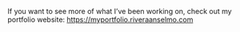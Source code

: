 If you want to see more of what I’ve been working on, check out my portfolio website: https://myportfolio.riveraanselmo.com

